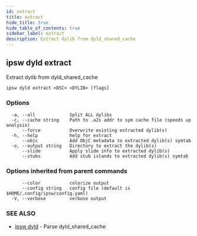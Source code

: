 ```yaml
---
id: extract
title: extract
hide_title: true
hide_table_of_contents: true
sidebar_label: extract
description: Extract dylib from dyld_shared_cache
---
```

## ipsw dyld extract

Extract dylib from dyld_shared_cache

```
ipsw dyld extract <DSC> <DYLIB> [flags]
```

### Options

```
  -a, --all             Split ALL dylibs
  -c, --cache string    Path to .a2s addr to sym cache file (speeds up analysis)
      --force           Overwrite existing extracted dylib(s)
  -h, --help            help for extract
      --objc            Add ObjC metadata to extracted dylib(s) symtab
  -o, --output string   Directory to extract the dylib(s)
      --slide           Apply slide info to extracted dylib(s)
      --stubs           Add stub islands to extracted dylib(s) symtab
```

### Options inherited from parent commands

```
      --color           colorize output
      --config string   config file (default is $HOME/.config/ipsw/config.yaml)
  -V, --verbose         verbose output
```

### SEE ALSO

* [ipsw dyld](/docs/cli/ipsw/dyld)	 - Parse dyld_shared_cache

